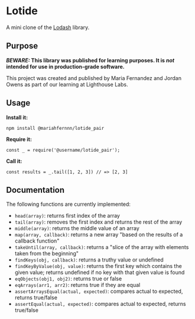 # Lotide

A mini clone of the [Lodash](https://lodash.com) library.

## Purpose

**_BEWARE:_ This library was published for learning purposes. It is _not_ intended for use in production-grade software.**

This project was created and published by Maria Fernandez and Jordan Owens as part of our learning at Lighthouse Labs. 

## Usage

**Install it:**

`npm install @mariahfernnn/lotide_pair`

**Require it:**

`const _ = require('@username/lotide_pair');`

**Call it:**

`const results = _.tail([1, 2, 3]) // => [2, 3]`

## Documentation

The following functions are currently implemented:

* `head(array)`: returns first index of the array
* `tail(array)`: removes the first index and returns the rest of the array
* `middle(array)`: returns the middle value of an array
* `map(array, callback)`: returns a new array "based on the results of a callback function"
* `takeUntil(array, callback)`: returns a "slice of the array with elements taken from the beginning"
* `findKeys(obj, callback)`: returns a truthy value or undefined
* `findKeyByValue(obj, value)`: returns the first key which contains the given value; returns undefined if no key with that given value is found
* `eqObjects(obj1, obj2)`: returns true or false
* `eqArrays(arr1, arr2)`: returns true if they are equal
* `assertArraysEqual(actual, expected)`: compares actual to expected, returns true/false
* `assertEqual(actual, expected)`: compares actual to expected, returns true/false
